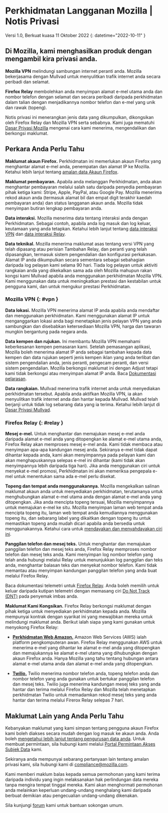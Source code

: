 ﻿# Perkhidmatan Langganan Mozilla | Notis Privasi

Versi 1.0, Berkuat kuasa 11 Oktober 2022
{: datetime="2022-10-11" }

## Di Mozilla, kami menghasilkan produk dengan mengambil kira privasi anda.

__Mozilla VPN__ melindungi sambungan internet peranti anda. Mozilla bekerjasama dengan Mullvad untuk menyulitkan trafik internet anda secara peribadi dan selamat.

__Firefox Relay__ membolehkan anda menyimpan alamat e-mel utama anda dan nombor telefon dengan selamat dan secara peribadi daripada perkhidmatan dalam talian dengan menjadikannya nombor telefon dan e-mel yang unik dan rawak (topeng).

Notis privasi ini menerangkan jenis data yang dikumpulkan, dikongsikan oleh Firefox Relay dan Mozilla VPN serta sebabnya. Kami juga mematuhi [Dasar Privasi Mozilla](https://www.mozilla.org/privacy/) mengenai cara kami menerima, mengendalikan dan berkongsi maklumat.

## Perkara Anda Perlu Tahu

__Maklumat akaun Firefox.__ Perkhidmatan ini memerlukan akaun Firefox yang menghantar alamat e-mel anda, penempatan dan alamat IP ke Mozilla. Ketahui lebih lanjut tentang [amalan data Akaun Firefox](https://www.mozilla.org/privacy/firefox/#firefox-accounts-join-firefox).

__Maklumat pembayaran.__ Apabila anda melanggan Perkhidmatan, anda akan menghantar pembayaran melalui salah satu daripada penyedia pembayaran pihak ketiga kami: Stripe, Apple, PayPal, atau Google Pay. Mozilla menerima rekod akaun anda (termasuk alamat bil dan empat digit terakhir kaedah pembayaran anda) dan status langganan akaun anda. Mozilla tidak menyimpan butiran lengkap pembayaran anda.

__Data interaksi.__ Mozilla menerima data tentang interaksi anda dengan Perkhidmatan. Sebagai contoh, apabila anda log masuk dan log keluar, keutamaan yang anda tetapkan. Ketahui lebih lanjut tentang [data interaksi VPN](https://github.com/mozilla-mobile/mozilla-vpn-client/blob/main/glean/metrics.yaml) dan [data interaksi Relay](https://github.com/mozilla/fx-private-relay/blob/main/METRICS.md).

__Data teknikal.__ Mozilla menerima maklumat asas tentang versi VPN yang telah dipasang atau perisian Tambahan Relay, dan peranti yang telah dipasangkan, termasuk sistem pengendalian dan konfigurasi perkakasan. Alamat IP anda dikumpulkan secara sementara sebagai sebahagian daripada log pelayan kami selama 90 hari. Tiada log pelayan untuk aktiviti rangkaian anda yang dikekalkan sama ada oleh Mozilla mahupun rakan kongsi kami Mullvad apabila anda menggunakan perkhidmatan Mozilla VPN.
Kami menggunakan data untuk meningkatkan prestasi dan kestabilan untuk pengguna kami, dan untuk mengukur prestasi Perkhidmatan.

### Mozilla VPN {: #vpn }

__Data lokasi.__ Mozilla VPN menerima alamat IP anda apabila anda mendaftar dan menggunakan perkhidmatan. Kami menggunakan alamat IP untuk menganggarkan lokasi anda bagi menetapkan jenis pelayan VPN yang anda sambungkan dan disebabkan ketersediaan Mozilla VPN, harga dan tawaran mungkin bergantung pada negara anda.

__Data kempen dan rujukan.__ Ini membantu Mozilla VPN memahami keberkesanan kempen pemasaran kami. Setelah pemasangan aplikasi, Mozilla boleh menerima alamat IP anda sebagai tambahan kepada data kempen dan data rujukan seperti jenis kempen iklan yang anda terlibat dan sistem pengendalian anda, jenis peranti, pengecam peranti, dan versi sistem pengendalian. Mozilla berkongsi maklumat ini dengan Adjust tetapi kami tidak berkongsi atau menyimpan alamat IP anda. Baca [Dokumentasi pelarasan](https://github.com/mozilla-mobile/mozilla-vpn-client/blob/main/src/apps/vpn/adjust/adjust.md).

__Data rangkaian.__ Mullvad menerima trafik internet anda untuk menyediakan perkhidmatan tersebut. Apabila anda aktifkan Mozilla VPN, ia akan menyulitkan trafik internet anda dan hantar kepada Mullvad. Mullvad telah berjanji untuk tidak log sebarang data yang ia terima. Ketahui lebih lanjut di [Dasar Privasi Mullvad](https://mullvad.net/help/no-logging-data-policy/).

### Firefox Relay {: #relay }

__Mesej e-mel.__ Untuk menghantar dan memajukan mesej e-mel anda daripada alamat e-mel anda yang ditopengkan ke alamat e-mel utama anda, Firefox Relay akan memproses mesej e-mel anda. Kami tidak membaca atau menyimpan apa-apa kandungan mesej anda. Sekiranya e-mel tidak dapat dihantar kepada anda, kami akan menyimpannya pada pelayan kami dan akan menghapuskannya selepas e-mel ini dihantar (kami tidak akan menyimpannya lebih daripada tiga hari). Jika anda menggunakan ciri untuk menyekat e-mel promosi, Perkhidmatan ini akan memeriksa pengepala e-mel untuk menentukan sama ada e-mel perlu disekat.

__Topeng dan tempat anda menggunakannya.__ Mozilla mengekalkan salinan maklumat akaun anda untuk menyediakan perkhidmatan, terutamanya untuk menghubungkan alamat e-mel utama anda dengan alamat e-mel anda yang ditopengkan. Jika anda mencipta topeng tersuai, Mozilla menyimpannya untuk memajukan e-mel ke situ. Mozilla menyimpan laman web tempat anda mencipta topeng itu, laman web tempat anda kemudiannya menggunakan topeng itu, dan sebarang label yang dikaitkan dengan topeng itu untuk memastikan topeng anda mudah dicari apabila anda bersedia untuk menggunakannya. Ketahui cara untuk [mendayakan dan menyahdayakan ciri ini](https://relay.firefox.com/faq).

__Panggilan telefon dan mesej teks.__ Untuk menghantar dan memajukan panggilan telefon dan mesej teks anda, Firefox Relay memproses nombor telefon dan mesej teks anda. Kami menyimpan log nombor telefon yang telah anda hubungi melalui Relay untuk menunjukkan log panggilan dan teks anda, menghantar balasan teks dan menyekat nombor telefon. Kami tidak memantau atau menyimpan kandungan panggilan telefon yang anda buat melalui Firefox Relay.

Baca dokumentasi telemetri untuk [Firefox Relay](https://github.com/mozilla/fx-private-relay/blob/main/METRICS.md). Anda boleh memilih untuk keluar daripada kutipan telemetri dengan memasang ciri [Do Not Track (DNT)](https://support.mozilla.org/kb/how-do-i-turn-do-not-track-feature) pada penyemak imbas anda.

__Maklumat Kami Kongsikan.__ Firefox Relay berkongsi maklumat dengan pihak ketiga untuk menyediakan perkhidmatan kepada anda. Mozilla mempunyai kontrak dengan syarikat ini yang mewajibkan mereka untuk melindungi maklumat anda. Berikut ialah siapa yang kami gunakan untuk menyokong Firefox Relay:

* __[Perkhidmatan Web Amazon.](https://aws.amazon.com/privacy/)__ Amazon Web Services (AWS) ialah platform pengkomputeran awan. Firefox Relay menggunakan AWS untuk menerima e-mel yang dihantar ke alamat e-mel anda yang ditopengkan dan memajukannya ke alamat e-mel utama yang dihubungkan dengan akaun Firefox anda. Hanya Mozilla yang tahu tentang hubungan antara alamat e-mel utama anda dan alamat e-mel anda yang ditopengkan.

* __[Twilio.](https://www.twilio.com)__ Twilio menerima nombor telefon anda, topeng telefon anda dan nombor telefon yang anda gunakan untuk bertukar panggilan telefon dan mesej teks. Twilio juga menerima kandungan mesej teks yang anda hantar dan terima melalui Firefox Relay dan Mozilla telah menetapkan perkhidmatan Twilio untuk memadamkan rekod mesej teks yang anda hantar dan terima melalui Firerox Relay selepas 7 hari.

## Maklumat Lain yang Anda Perlu Tahu

Kebanyakan maklumat yang kami simpan tentang pengguna akaun Firefox kami boleh diakses secara mudah dengan log masuk ke akaun anda. Anda boleh [mengetahui lebih lanjut tentang pengurusan data anda](https://support.mozilla.org/products/privacy-and-security/user-control). Untuk membuat permintaan, sila hubungi kami melalui [Portal Permintaan Akses Subjek Data](https://privacyportal.onetrust.com/webform/1350748f-7139-405c-8188-22740b3b5587/4ba08202-2ede-4934-a89e-f0b0870f95f0) kami.

Sekiranya anda mempunyai sebarang pertanyaan lain tentang amalan privasi kami, sila hubungi kami di compliance@mozilla.com.

Kami memberi maklum balas kepada semua permohonan yang kami terima daripada individu yang ingin melaksanakan hak perlindungan data mereka tanpa mengira tempat tinggal mereka. Kami akan menghormati permohonan anda melainkan keperluan undang-undang menghalang kami daripada berbuat demikian atau pengecualian undang-undang dikenakan.

Sila kunjungi [forum](https://support.mozilla.org/) kami untuk bantuan sokongan umum.
